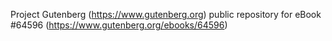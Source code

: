 Project Gutenberg (https://www.gutenberg.org) public repository for
eBook #64596 (https://www.gutenberg.org/ebooks/64596)
